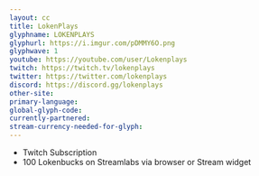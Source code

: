 ```yaml
---
layout: cc
title: LokenPlays
glyphname: LOKENPLAYS
glyphurl: https://i.imgur.com/pDMMY6O.png
glyphwave: 1
youtube: https://youtube.com/user/Lokenplays
twitch: https://twitch.tv/lokenplays
twitter: https://twitter.com/lokenplays
discord: https://discord.gg/lokenplays
other-site: 
primary-language: 
global-glyph-code: 
currently-partnered: 
stream-currency-needed-for-glyph: 
---
```

* Twitch Subscription
* 100 Lokenbucks on Streamlabs via browser or Stream widget
